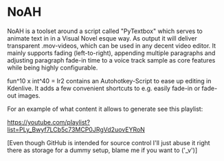 # NoAH

NoAH is a toolset around a script called "PyTextbox" which serves to animate text in in a Visual Novel esque way. As output it will deliver transparent .mov-videos, which can be used in any decent video editor. It mainly supports fading (left-to-right), appending multiple paragraphs and adjusting paragraph fade-in time to a voice track sample as core features while being highly configurable.

fun^10 x int^40 = Ir2 contains an Autohotkey-Script to ease up editing in Kdenlive. It adds a few convenient shortcuts to e.g. easily fade-in or fade-out images.

For an example of what content it allows to generate see this playlist:

https://youtube.com/playlist?list=PLy_Bwyf7LCb5c73MCP0JRgVd2uovEYRoN

[Even though GitHub is intended for source control I'll just abuse it right there as storage for a dummy setup, blame me if you want to ('_v')]
